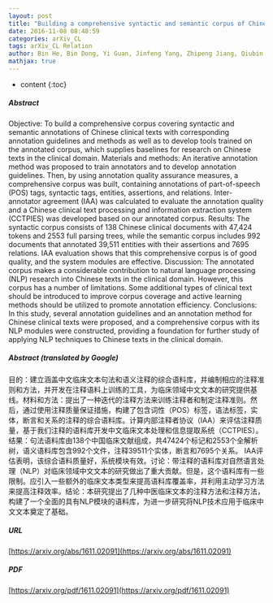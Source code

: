 ```yaml
---
layout: post
title: "Building a comprehensive syntactic and semantic corpus of Chinese clinical texts"
date: 2016-11-08 08:48:59
categories: arXiv_CL
tags: arXiv_CL Relation
author: Bin He, Bin Dong, Yi Guan, Jinfeng Yang, Zhipeng Jiang, Qiubin Yu, Jianyi Cheng, Chunyan Qu
mathjax: true
---
```


* content
{:toc}

##### Abstract
Objective: To build a comprehensive corpus covering syntactic and semantic annotations of Chinese clinical texts with corresponding annotation guidelines and methods as well as to develop tools trained on the annotated corpus, which supplies baselines for research on Chinese texts in the clinical domain. Materials and methods: An iterative annotation method was proposed to train annotators and to develop annotation guidelines. Then, by using annotation quality assurance measures, a comprehensive corpus was built, containing annotations of part-of-speech (POS) tags, syntactic tags, entities, assertions, and relations. Inter-annotator agreement (IAA) was calculated to evaluate the annotation quality and a Chinese clinical text processing and information extraction system (CCTPIES) was developed based on our annotated corpus. Results: The syntactic corpus consists of 138 Chinese clinical documents with 47,424 tokens and 2553 full parsing trees, while the semantic corpus includes 992 documents that annotated 39,511 entities with their assertions and 7695 relations. IAA evaluation shows that this comprehensive corpus is of good quality, and the system modules are effective. Discussion: The annotated corpus makes a considerable contribution to natural language processing (NLP) research into Chinese texts in the clinical domain. However, this corpus has a number of limitations. Some additional types of clinical text should be introduced to improve corpus coverage and active learning methods should be utilized to promote annotation efficiency. Conclusions: In this study, several annotation guidelines and an annotation method for Chinese clinical texts were proposed, and a comprehensive corpus with its NLP modules were constructed, providing a foundation for further study of applying NLP techniques to Chinese texts in the clinical domain.

##### Abstract (translated by Google)
目的：建立涵盖中文临床文本句法和语义注释的综合语料库，并编制相应的注释准则和方法，并开发在注释语料上训练的工具，为临床领域中文文本的研究提供基线。材料和方法：提出了一种迭代的注释方法来训练注释者和制定注释准则。然后，通过使用注释质量保证措施，构建了包含词性（POS）标签，语法标签，实体，断言和关系的注释的综合语料库。计算内部注释者协议（IAA）来评估注释质量，基于我们注释的语料库开发中文临床文本处理和信息提取系统（CCTPIES）。结果：句法语料库由138个中国临床文献组成，共47424个标记和2553个全解析树，语义语料库包含992个文件，注释39511个实体，断言和7695个关系。 IAA评估表明，该综合语料质量好，系统模块有效。讨论：带注释的语料库对自然语言处理（NLP）对临床领域中文文本的研究做出了重大贡献。但是，这个语料库有一些限制。应引入一些额外的临床文本类型来提高语料库覆盖率，并利用主动学习方法来提高注释效率。结论：本研究提出了几种中医临床文本的注释方法和注释方法，构建了一个全面的具有NLP模块的语料库，为进一步研究将NLP技术应用于临床中文文本奠定了基础。

##### URL
[https://arxiv.org/abs/1611.02091](https://arxiv.org/abs/1611.02091)

##### PDF
[https://arxiv.org/pdf/1611.02091](https://arxiv.org/pdf/1611.02091)

